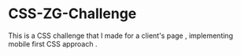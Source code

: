 # CSS-ZG-Challenge
This is a CSS challenge that I made for a client's page , implementing mobile first CSS approach .
